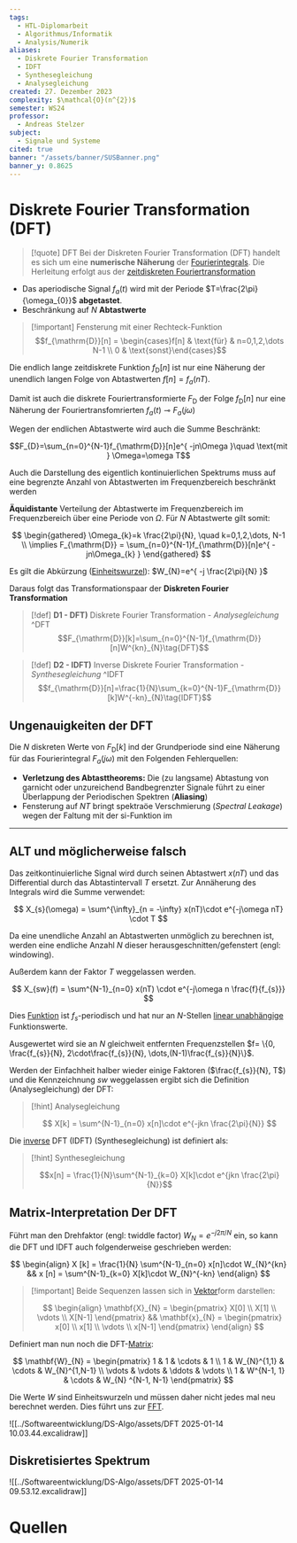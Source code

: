 ```yaml
---
tags:
  - HTL-Diplomarbeit
  - Algorithmus/Informatik
  - Analysis/Numerik
aliases:
  - Diskrete Fourier Transformation
  - IDFT
  - Synthesegleichung
  - Analysegleichung
created: 27. Dezember 2023
complexity: $\mathcal{O}(n^{2})$
semester: WS24
professor:
  - Andreas Stelzer
subject:
  - Signale und Systeme
cited: true
banner: "/assets/banner/SUSBanner.png"
banner_y: 0.8625
---
```


# Diskrete Fourier Transformation (DFT)

> [!quote] DFT
> Bei der Diskreten Fourier Transformation (DFT) handelt es sich um eine **numerische Näherung** der [Fourierintegrals](../../Systemtheorie/Fouriertransformation.md).
> Die Herleitung erfolgt aus der [zeitdiskreten Fouriertransformation](Poissonsche%20Summenformel.md#**Zeitdiskrete**%20Fouriertransformation)

- Das aperiodische Signal $f_{a}(t)$ wird mit der Periode $T=\frac{2\pi}{\omega_{0}}$ **abgetastet**.
- Beschränkung auf $N$ **Abtastwerte**

> [!important] Fensterung mit einer Rechteck-Funktion
> $$f_{\mathrm{D}}[n] = \begin{cases}f[n] & \text{für} & n=0,1,2,\dots N-1 \\ 0 & \text{sonst}\end{cases}$$ 

Die endlich lange zeitdiskrete Funktion $f_{\mathrm{D}}[n]$ ist nur eine Näherung der unendlich langen Folge von Abtastwerten $f[n] = f_{a}(nT)$.

Damit ist auch die diskrete Fouriertransformierte $F_{\mathrm{D}}$ der Folge $f_{\mathrm{D}}[n]$ nur eine Näherung der Fouriertransfomrierten $f_a(t)\multimap F_{a}(j\omega)$

Wegen der endlichen Abtastwerte wird auch die Summe Beschränkt:

$$F_{D}=\sum_{n=0}^{N-1}f_{\mathrm{D}}[n]e^{ -jn\Omega }\quad \text{mit } \Omega=\omega T$$

Auch die Darstellung des eigentlich kontinuierlichen Spektrums muss auf eine begrenzte Anzahl von Abtastwerten im Frequenzbereich beschränkt werden

**Äquidistante** Verteilung der Abtastwerte im Frequenzbereich im Frequenzbereich über eine Periode von $\Omega$. Für $N$ Abtastwerte gilt somit:

$$
\begin{gathered}
\Omega_{k}=k \frac{2\pi}{N}, \quad k=0,1,2,\dots, N-1 \\
\implies F_{\mathrm{D}} = \sum_{n=0}^{N-1}f_{\mathrm{D}}[n]e^{ -jn\Omega_{k} }
\end{gathered}
$$

Es gilt die Abkürzung ([Einheitswurzel](Einheitswurzel.md)): $W_{N}=e^{ -j \frac{2\pi}{N} }$

Daraus folgt das Transformationspaar der **Diskreten Fourier Transformation**

> [!def] **D1 - DFT)** Diskrete Fourier Transformation - *Analysegleichung* ^DFT
> $$F_{\mathrm{D}}[k]=\sum_{n=0}^{N-1}f_{\mathrm{D}}[n]W^{kn}_{N}\tag{DFT}$$

> [!def] **D2 - IDFT)** Inverse Diskrete Fourier Transformation - *Synthesegleichung* ^IDFT
> $$f_{\mathrm{D}}[n]=\frac{1}{N}\sum_{k=0}^{N-1}F_{\mathrm{D}}[k]W^{-kn}_{N}\tag{IDFT}$$

## Ungenauigkeiten der DFT

Die $N$ diskreten Werte von $F_{\mathrm{D}}[k]$ ind der Grundperiode sind eine Näherung für das Fourierintegral $F_{a}(j\omega)$ mit den Folgenden Fehlerquellen:

- **Verletzung des Abtasttheorems:** Die (zu langsame) Abtastung von garnicht oder unzureichend Bandbegrenzter Signale führt zu einer Überlappung der Periodischen Spektren (**Aliasing**)
- Fensterung auf $NT$ bringt spektraöe Verschmierung (*Spectral Leakage*) wegen der Faltung mit der si-Funktion im

---
## ALT und möglicherweise falsch

Das zeitkontinuierliche Signal wird durch seinen Abtastwert $x(nT)$ und das Differential durch das Abtastintervall $T$ ersetzt. Zur Annäherung des Integrals wird die Summe verwendet:

$$ X_{s}(\omega) = \sum^{\infty}_{n = -\infty} x(nT)\cdot e^{-j\omega nT} \cdot T $$

Da eine unendliche Anzahl an Abtastwerten unmöglich zu berechnen ist, werden eine endliche Anzahl $N$ dieser herausgeschnitten/gefenstert (engl: windowing).

Außerdem kann der Faktor $T$ weggelassen werden.

$$ X_{sw}(f) = \sum^{N-1}_{n=0} x(nT) \cdot e^{-j\omega n \frac{f}{f_{s}}} $$

Dies [Funktion](../../Mathematik/Algebra/Abbild.md) ist $f_{s}$-periodisch und hat nur an $N$-Stellen [linear unabhängige](../../Mathematik/Algebra/Lineare%20Abhängigkeit.md) Funktionswerte.

Ausgewertet wird sie an $N$ gleichweit entfernten Frequenzstellen $f= \{0, \frac{f_{s}}{N}, 2\cdot\frac{f_{s}}{N}, \dots,(N-1)\frac{f_{s}}{N}\}$.

Werden der Einfachheit halber wieder einige Faktoren ($\frac{f_{s}}{N}, T$) und die Kennzeichnung $sw$ weggelassen ergibt sich die Definition (Analysegleichung) der DFT:

> [!hint] Analysegleichung
>
> $$
> X[k] = \sum^{N-1}_{n=0} x[n]\cdot e^{-jkn \frac{2\pi}{N}}
> $$

Die [inverse](Gauß-Jordan-Verfahren.md) DFT (IDFT) (Synthesegleichung) ist definiert als:

> [!hint] Synthesegleichung
>
> $$x[n] = \frac{1}{N}\sum^{N-1}_{k=0} X[k]\cdot e^{jkn \frac{2\pi}{N}}$$


## Matrix-Interpretation Der DFT

Führt man den Drehfaktor (engl: twiddle factor) $W_{N} = e^{-j2\pi/N}$ ein, so kann die DFT und IDFT auch folgenderweise geschrieben werden:

$$
\begin{align}
X [k] = \frac{1}{N} \sum^{N-1}_{n=0} x[n]\cdot W_{N}^{kn} && x [n] = \sum^{N-1}_{k=0} X[k]\cdot W_{N}^{-kn}
\end{align}
$$

> [!important] Beide Sequenzen lassen sich in [Vektor](../../Mathematik/Algebra/Vektor.md)form darstellen:
>
> $$
\begin{align}  
\mathbf{X}_{N} = \begin{pmatrix}  
X[0] \\  
X[1] \\  
\vdots \\  
X[N-1]  
\end{pmatrix} &&  
\mathbf{x}_{N} = \begin{pmatrix}  
x[0] \\  
x[1] \\  
\vdots \\  
x[N-1]  
\end{pmatrix}  
\end{align}
> $$

Definiert man nun noch die DFT-[Matrix](Matrix.md):

$$
\mathbf{W}_{N} = \begin{pmatrix}
1 & 1 & \cdots & 1  \\
1 & W_{N}^{1,1} & \cdots & W_{N}^{1,N-1}  \\
\vdots  & \vdots & \ddots & \vdots \\
1 & W^{N-1, 1} & \cdots & W_{N} ^{N-1, N-1}
\end{pmatrix}
$$

Die Werte $W$ sind Einheitswurzeln und müssen daher nicht jedes mal neu berechnet werden. Dies führt uns zur [FFT](../Softwareentwicklung/DS-Algo/FFT.md).

![[../Softwareentwicklung/DS-Algo/assets/DFT 2025-01-14 10.03.44.excalidraw]]

## Diskretisiertes Spektrum

![[../Softwareentwicklung/DS-Algo/assets/DFT 2025-01-14 09.53.12.excalidraw]]

# Quellen

[^1]: Digitale Signalverarbeitung - Daniel ch. v. Grüningen